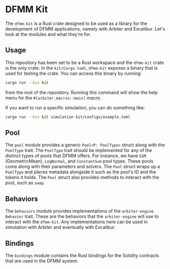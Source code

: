 # DFMM Kit
The `dfmm-kit` is a Rust crate designed to be used as a library for the development of DFMM applications, namely with Arbiter and Excalibur.
Let's look at the modules and what they're for.

## Usage
This repository has been set to be a Rust workspace and the `dfmm-kit` crate is the only crate.
In the `kit/Cargo.toml`, `dfmm-kit` exposes a binary that is used for testing the crate.
You can access this binary by running:
```bash
cargo run --bin kit
```
from the root of the repository.
Running this command will show the help menu for the `#[arbiter_macros::main]` macro. 

If you want to run a specific simulation, you can do something like:
```bash
cargo run --bin kit simulation kit/configs/example.toml
```

## Pool
The `pool` module provides a generic `Pool<P: PoolType>` struct along with the `PoolType` trait.
The `PoolType` trait should be implemented for any of the distinct types of pools that DFMM offers. 
For instance, we have `G3M` (GeometricMean), `LogNormal`, and `ConstantSum` pool types.
These pools come along with their parameters and solvers.
The `Pool` struct wraps up a `PoolType` and places metadata alongside it such as the pool's ID and the tokens it holds. 
The `Pool` struct also provides methods to interact with the pool, such as `swap`.

## Behaviors
The `behaviors` module provides implementations of the `arbiter-engine` `Behavior` trait.
These are the behaviors that the `arbiter-engine` will use to interact with the `dfmm-kit`.
Any implementations here can be used in simulation with Arbiter and eventually with Excalibur.

## Bindings
The `bindings` module contains the Rust bindings for the Solidity contracts that are used in the DFMM system.